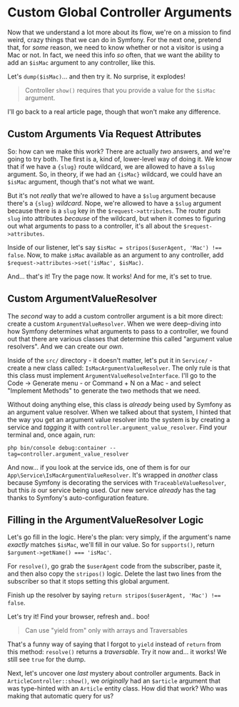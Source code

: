 # Custom Global Controller Arguments

Now that we understand a lot more about its flow, we're on a mission to find weird,
crazy things that we can do in Symfony. For the next one, pretend that, for
*some* reason, we need to know whether or not a visitor is using a Mac or not.
In fact, we need this info *so* often, that we want the ability to add an
`$isMac` argument to any controller, like this.

Let's `dump($isMac)`... and then try it. No surprise, it explodes!

> Controller `show()` requires that you provide a value for the `$isMac` argument.

I'll go back to a real article page, though that won't make any difference.

## Custom Arguments Via Request Attributes

So: how can we make this work? There are actually *two* answers, and we're
going to try both. The first is a, kind of, lower-level way of doing it. We know
that if we have a `{slug}` route wildcard, we are allowed to have a `$slug` argument.
So, in theory, if we had an `{isMac}` wildcard, we could have an `$isMac`
argument, though that's not what we want.

But it's not *really* that we're allowed to have a `$slug` argument
because there's a `{slug}` *wildcard*. Nope, we're allowed to have a `$slug` argument
because there is a `slug` key in the `$request->attributes`. The router *puts*
`slug` into attributes *because* of the wildcard, but when it comes to figuring
out what arguments to pass to a controller, it's all about the `$request->attributes`.

Inside of our listener, let's say `$isMac = stripos($userAgent, 'Mac') !== false`.
Now, to make `isMac` available as an argument to any controller, add
`$request->attributes->set('isMac', $isMac)`.

And... that's it! Try the page now. It works! And for me, it's set to true.

## Custom ArgumentValueResolver

The *second* way to add a custom controller argument is a bit more direct: create
a custom `ArgumentValueResolver`. When we were deep-diving into how Symfony
determines what arguments to pass to a controller, we found out that there are
various classes that determine this called "argument value resolvers". And we
can create our *own*.

Inside of the `src/` directory - it doesn't matter, let's put it in `Service/` -
create a new class called: `IsMacArgumentValueResolver`. The only rule is that
this class must implement `ArgumentValueResolveInterface`. I'll go to the
Code -> Generate menu - or Command + N on a Mac - and select "Implement Methods"
to generate the two methods that we need.

Without doing anything else, this class is *already* being used by Symfony as
an argument value resolver. When we talked about that system, I hinted that the
way you get an argument value resolver into the system is by creating a service
and *tagging* it with `controller.argument_value_resolver`. Find your terminal
and, once again, run:

```terminal
php bin/console debug:container --tag=controller.argument_value_resolver
```

And now... if you look at the service ids, one of them is for our
`App\Service\IsMacArgumentValueResolver`. It's wrapped in *another* class because
Symfony is decorating the services with `TraceableValueResolver`, but this
*is* our service being used. Our new service *already* has the tag thanks to
Symfony's auto-configuration feature.

## Filling in the ArgumentValueResolver Logic

Let's go fill in the logic. Here's the plan: very simply, if the argument's name
*exactly* matches `$isMac`, we'll fill in our value. So for `supports()`,
return `$argument->getName() === 'isMac'`.

For `resolve()`, go grab the `$userAgent` code from the subscriber, paste it,
and then also copy the  `stripos()` logic. Delete the last two lines from the
subscriber so that it stops setting this global argument.

Finish up the resolver by saying `return stripos($userAgent, 'Mac') !== false`.

Let's try it! Find your browser, refresh and.. boo!

> Can use "yield from" only with arrays and Traversables

That's a funny way of saying that I forgot to `yield` instead of `return` from this
method: `resolve()` returns a *traversable*. Try it now and... it works! We
still see `true` for the dump.

Next, let's uncover one *last* mystery about controller arguments. Back in
`ArticleController::show()`, we *originally* had an `$article` argument that
was type-hinted with an `Article` entity class. How did that work? Who was
making that automatic query for us?

